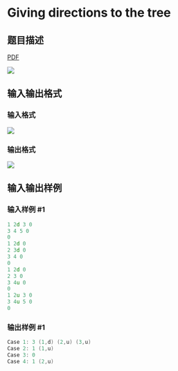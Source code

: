 # Giving directions to the tree

## 题目描述

[problemUrl]: https://uva.onlinejudge.org/index.php?option=com_onlinejudge&Itemid=8&category=861&page=show_problem&problem=4689

[PDF](https://uva.onlinejudge.org/external/128/p12824.pdf)

![](https://cdn.luogu.com.cn/upload/vjudge_pic/UVA12824/d40d113b22f1b14be5454c714fb53ec931bfc639.png)

## 输入输出格式

### 输入格式

![](https://cdn.luogu.com.cn/upload/vjudge_pic/UVA12824/526e416f46a21974ceefbaaa163917fa04e3f8e6.png)

### 输出格式

![](https://cdn.luogu.com.cn/upload/vjudge_pic/UVA12824/c3b2c4cf395f8ebf938335c11dbfb7f43c90f5e4.png)

## 输入输出样例

### 输入样例 #1

```cpp
1 2d 3 0
3 4 5 0
0
1 2d 0
2 3d 0
3 4 0
0
1 2d 0
2 3 0
3 4u 0
0
1 2u 3 0
3 4u 5 0
0
```


### 输出样例 #1

```cpp
Case 1: 3 (1,d) (2,u) (3,u)
Case 2: 1 (1,u)
Case 3: 0
Case 4: 1 (2,u)
```


